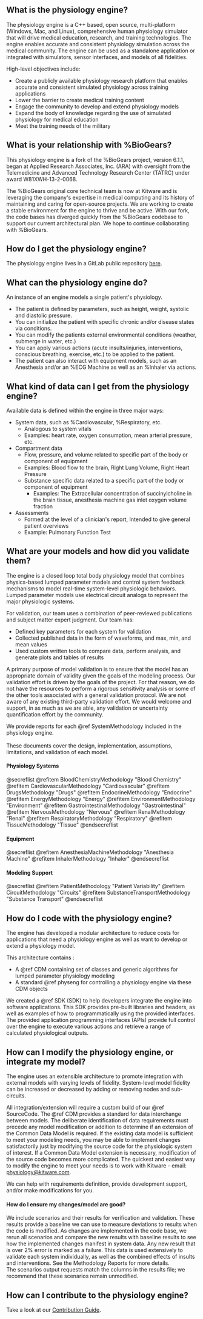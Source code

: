 ## What is the physiology engine?

The physiology engine is a C++ based, open source, multi-platform (Windows, Mac, and Linux), comprehensive human physiology
simulator that will drive medical education, research, and training technologies. 
The engine enables accurate and consistent physiology simulation across the medical community. 
The engine can be used as a standalone application or integrated with simulators, sensor interfaces, and models of all fidelities.

High-level objectives include:
-   Create a publicly available physiology research platform that
    enables accurate and consistent simulated physiology across training
    applications
-   Lower the barrier to create medical training content
-   Engage the community to develop and extend physiology models
-   Expand the body of knowledge regarding the use of simulated
    physiology for medical education
-   Meet the training needs of the military

## What is your relationship with %BioGears?
This physiology engine is a fork of the %BioGears project, version 6.1.1, began at Applied Research Associates, Inc. (ARA) 
with oversight from the Telemedicine and Advanced Technology Research Center (TATRC) under award W81XWH-13-2-0068. 

The %BioGears original core technical team is now at Kitware and is leveraging the company's expertise in medical computing
and its history of maintaining and caring for open-source projects. We are working to create a stable environment for the engine
to thrive and be active. With our fork, the code bases has diverged quickly from the %BioGears codebase to support our current
architectural plan. We hope to continue collaborating with %BioGears.


## How do I get the physiology engine?

The physiology engine lives in a GitLab public repository <a href="https://gitlab.kitware.com/physiology/engine">here</a>.
	
## What can the physiology engine do?

An instance of an engine models a single patient's physiology.
- The patient is defined by parameters, such as height, weight, systolic and diastolic pressure.
- You can initialize the patient with specific chronic and/or disease states via conditions.
- You can modify the patients external environmental conditions (weather, submerge in water, etc.)
- You can apply various actions (acute insults/injuries, interventions, conscious breathing, exercise, etc.) to be applied to the patient.
- The patient can also interact with equipment models, such as an Anesthesia and/or an %ECG Machine as well as an %Inhaler via actions.

## What kind of data can I get from the physiology engine?

Available data is defined within the engine in three major ways:
-	System data, such as %Cardiovascular, %Respiratory, etc.
	-	Analogous to system vitals
	  -	Examples: heart rate, oxygen consumption, mean arterial pressure, etc.
-	Compartment data
	-	Flow, pressure, and volume related to specific part of the body or component of equipment
	  - Examples: Blood flow to the brain, Right Lung Volume, Right Heart Pressure
	- Substance specific data related to a specific part of the body or component of equipment
	  -	Examples: The Extracellular concentration of succinylcholine in the brain tissue, anesthesia machine gas inlet oxygen volume fraction
-	Assessments
	-	Formed at the level of a clinician's report, Intended to give general patient overviews
	  -	Example: Pulmonary Function Test
    
## What are your models and how did you validate them?

The engine is a closed loop total body physiology model that combines physics-based lumped parameter models 
and control system feedback mechanisms to model real-time system-level 
physiologic behaviors. Lumped parameter models use electrical circuit analogs 
to represent the major physiologic systems. 

For validation, our team uses a combination of peer-reviewed publications 
and subject matter expert judgment. Our team has:
- Defined key parameters for each system for validation
- Collected published data in the form of waveforms, and max, min, and mean values
- Used custom written tools to compare data, perform analysis, and generate plots and tables of results

A primary purpose of model validation is to ensure that the model has an appropriate domain of validity 
given the goals of the modeling process. Our validation effort is driven by the goals of the project.
For that reason, we do not have the resources to perform a rigorous sensitivity analysis or some of the other 
tools associated with a general validation protocol. We are not aware of any existing third-party validation effort. 
We would welcome and support, in as much as we are able, any validation or uncertainty quantification effort by the community.

We provide reports for each @ref SystemMethodology included in the physiology engine.
<br>  
These documents cover the design, implementation, assumptions, limitations, and validation of each model. 

#### Physiology Systems
@secreflist
 @refitem BloodChemistryMethodology "Blood Chemistry"
 @refitem CardiovascularMethodology "Cardiovascular"
 @refitem DrugsMethodology "Drugs"
 @refitem EndocrineMethodology "Endocrine"
 @refitem EnergyMethodology "Energy"
 @refitem EnvironmentMethodology "Environment"
 @refitem GastrointestinalMethodology "Gastrointestinal"
 @refitem NervousMethodology "Nervous"
 @refitem RenalMethodology "Renal"
 @refitem RespiratoryMethodology "Respiratory"
 @refitem TissueMethodology "Tissue"
@endsecreflist 
#### Equipment
@secreflist
 @refitem AnesthesiaMachineMethodology "Anesthesia Machine"
 @refitem InhalerMethodology "Inhaler"
@endsecreflist  
#### Modeling Support
@secreflist
 @refitem PatientMethodology "Patient Variability"
 @refitem CircuitMethodology "Circuits"
 @refitem SubstanceTransportMethodology "Substance Transport"
@endsecreflist 

## How do I code with the physiology engine?

The engine has developed a modular architecture to reduce costs for applications that need a physiology engine as well as want to develop or extend a physiology model.

This architecture contains :
- A @ref CDM containing set of classes and generic algorithms for lumped parameter physiology modeling 
- A standard @ref physeng for controlling a physiology engine via these CDM objects

We created a @ref SDK (SDK) to help developers integrate
the engine into software applications. This SDK provides
pre-built libraries and headers, as well as examples of how to programmatically
using the provided interfaces. The provided application programming
interfaces (APIs) provide full control over the engine to execute
various actions and retrieve a range of calculated physiological
outputs.

## How can I modify the physiology engine, or integrate my model?

The engine uses an extensible architecture to promote integration with external
models with varying levels of fidelity. System-level model fidelity can be 
increased or decreased by adding or removing nodes and sub-circuits.

All integration/extension will require a custom build of our @ref SourceCode.
The @ref CDM provides a standard for data interchange between models. 
The deliberate identification of data requirements must precede any model modification or addition to determine 
if an extension of the Common Data Model is required. If the existing data model is sufficient to meet your modeling needs, 
you may be able to implement changes satisfactorily just by modifying the source code for the physiologic system 
of interest. If a Common Data Model extension is necessary, modification of the source code becomes more complicated. The 
quickest and easiest way to modify the engine to meet your needs is to work with Kitware - email: physiology@kitware.com.

We can help with requirements definition, provide development support, and/or make modifications for you.

#### How do I ensure my changes/model are good?

We include scenarios and their results for verification and validation. 
These results provide a baseline we can use to measure deviations to results when the code is modified.
As changes are implemented in the code base, we rerun all scenarios and compare the new results with baseline results to see how the implemented changes manifest in system data. 
Any new result that is over 2% error is marked as a failure. 
This data is used extensively to validate each system individually, as well as the combined effects of insults and interventions. See the Methodology Reports for more details.  
The scenarios output requests match the columns in the results file; we recommend that these scenarios remain unmodified.

## How can I contribute to the physiology engine?

Take a look at our <a href="https://gitlab.kitware.com/physiology/engine/blob/master/CONTRIBUTING.md">Contribution Guide</a>.
